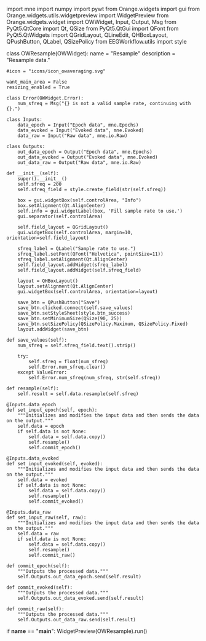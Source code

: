 import mne
import numpy
import pywt
from Orange.widgets import gui
from Orange.widgets.utils.widgetpreview import WidgetPreview
from Orange.widgets.widget import OWWidget, Input, Output, Msg
from PyQt5.QtCore import Qt, QSize
from PyQt5.QtGui import QFont
from PyQt5.QtWidgets import QGridLayout, QLineEdit, QHBoxLayout, QPushButton, QLabel, QSizePolicy
from EEGWorkflow.utils import style


class OWResample(OWWidget):
	name = "Resample"
	description = "Resample data."

	#icon = "icons/icon_owaveraging.svg"

	want_main_area = False
	resizing_enabled = True

	class Error(OWWidget.Error):
		num_sfreq = Msg("{} is not a valid sample rate, continuing with {}.")

	class Inputs:
		data_epoch = Input("Epoch data", mne.Epochs)
		data_evoked = Input("Evoked data", mne.Evoked)
		data_raw = Input("Raw data", mne.io.Raw)

	class Outputs:
		out_data_epoch = Output("Epoch data", mne.Epochs)
		out_data_evoked = Output("Evoked data", mne.Evoked)
		out_data_raw = Output("Raw data", mne.io.Raw)

	def __init__(self):
		super().__init__()
		self.sfreq = 200
		self.sfreq_field = style.create_field(str(self.sfreq))

		box = gui.widgetBox(self.controlArea, "Info")
		box.setAlignment(Qt.AlignCenter)
		self.info = gui.widgetLabel(box, 'Fill sample rate to use.')
		gui.separator(self.controlArea)

		self.field_layout = QGridLayout()
		gui.widgetBox(self.controlArea, margin=10, orientation=self.field_layout)

		sfreq_label = QLabel("Sample rate to use.")
		sfreq_label.setFont(QFont("Helvetica", pointSize=11))
		sfreq_label.setAlignment(Qt.AlignCenter)
		self.field_layout.addWidget(sfreq_label)
		self.field_layout.addWidget(self.sfreq_field)

		layout = QHBoxLayout()
		layout.setAlignment(Qt.AlignCenter)
		gui.widgetBox(self.controlArea, orientation=layout)

		save_btn = QPushButton("Save")
		save_btn.clicked.connect(self.save_values)
		save_btn.setStyleSheet(style.btn_success)
		save_btn.setMinimumSize(QSize(90, 25))
		save_btn.setSizePolicy(QSizePolicy.Maximum, QSizePolicy.Fixed)
		layout.addWidget(save_btn)

	def save_values(self):
		num_sfreq = self.sfreq_field.text().strip()

		try:
			self.sfreq = float(num_sfreq)
			self.Error.num_sfreq.clear()
		except ValueError:
			self.Error.num_sfreq(num_sfreq, str(self.sfreq))

	def resample(self):
		self.result = self.data.resample(self.sfreq)	

	@Inputs.data_epoch
	def set_input_epoch(self, epoch):
		"""Initializes and modifies the input data and then sends the data on the output."""
		self.data = epoch
		if self.data is not None:
			self.data = self.data.copy()
			self.resample()
			self.commit_epoch()

	@Inputs.data_evoked
	def set_input_evoked(self, evoked):
		"""Initializes and modifies the input data and then sends the data on the output."""
		self.data = evoked
		if self.data is not None:
			self.data = self.data.copy()
			self.resample()
			self.commit_evoked()

	@Inputs.data_raw
	def set_input_raw(self, raw):
		"""Initializes and modifies the input data and then sends the data on the output."""
		self.data = raw
		if self.data is not None:
			self.data = self.data.copy()
			self.resample()
			self.commit_raw()

	def commit_epoch(self):
		"""Outputs the processed data."""
		self.Outputs.out_data_epoch.send(self.result)

	def commit_evoked(self):
		"""Outputs the processed data."""
		self.Outputs.out_data_evoked.send(self.result)

	def commit_raw(self):
		"""Outputs the processed data."""
		self.Outputs.out_data_raw.send(self.result)

if __name__ == "__main__":
	WidgetPreview(OWResample).run()
